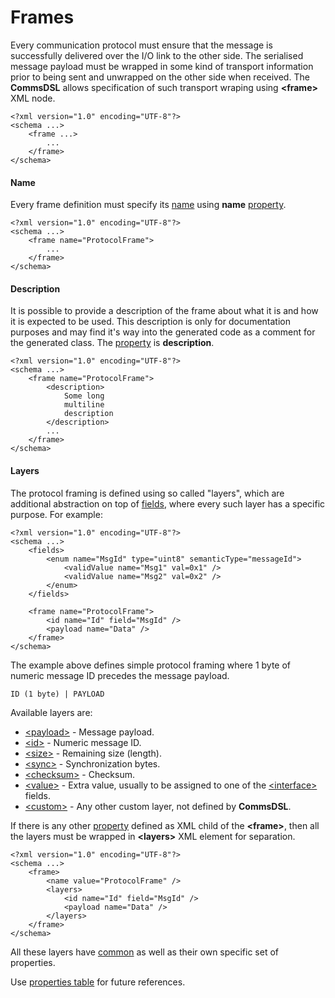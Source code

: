 # Frames
Every communication protocol must ensure that the message is successfully 
delivered over the I/O link to the other side. The serialised message payload 
must be wrapped in some kind of transport information prior to being sent and 
unwrapped on the other side when received. The **CommsDSL** allows specification
of such transport wraping using **&lt;frame&gt;** XML node.
```
<?xml version="1.0" encoding="UTF-8"?>
<schema ...>
    <frame ...>
        ...
    </frame>
</schema> 
```

#### Name
Every frame definition must specify its [name](../intro/names.md) using
**name** [property](../intro/properties.md).
```
<?xml version="1.0" encoding="UTF-8"?>
<schema ...>
    <frame name="ProtocolFrame">
        ...
    </frame>
</schema> 
```

#### Description
It is possible to provide a description of the frame about what it is and
how it is expected to be used. This description is only for documentation
purposes and may find it's way into the generated code as a comment for the
generated class. The [property](../intro/properties.md) is **description**.
```
<?xml version="1.0" encoding="UTF-8"?>
<schema ...>
    <frame name="ProtocolFrame">
        <description>
            Some long
            multiline
            description
        </description>
        ...
    </frame>
</schema>
```

#### Layers
The protocol framing is defined using so called "layers", which are additional
abstraction on top of [fields](../fields/fields.md), where every such layer
has a specific purpose. For example:
```
<?xml version="1.0" encoding="UTF-8"?>
<schema ...>
    <fields>
        <enum name="MsgId" type="uint8" semanticType="messageId">
            <validValue name="Msg1" val=0x1" />
            <validValue name="Msg2" val=0x2" />
        </enum>
    </fields>
    
    <frame name="ProtocolFrame">
        <id name="Id" field="MsgId" />
        <payload name="Data" />
    </frame>
</schema>
```
The example above defines simple protocol framing where 1 byte of numeric message 
ID precedes the message payload.
```
ID (1 byte) | PAYLOAD
```

Available layers are:
- [&lt;payload&gt;](payload.md) - Message payload.
- [&lt;id&gt;](id.md) - Numeric message ID.
- [&lt;size&gt;](size.md) - Remaining size (length).
- [&lt;sync&gt;](sync.md) - Synchronization bytes.
- [&lt;checksum&gt;](checksum.md) - Checksum.
- [&lt;value&gt;](value.md) - Extra value, usually to be assigned to one of the
[&lt;interface&gt;](../interfaces/interfaces.md) fields.
- [&lt;custom&gt;](custom.md) - Any other custom layer, not defined by **CommsDSL**. 

If there is any other [property](../intro/properties.md) defined as XML child
of the **&lt;frame&gt;**, then all the layers must be wrapped in 
**&lt;layers&gt;** XML element for separation.
```
<?xml version="1.0" encoding="UTF-8"?>
<schema ...>
    <frame>
        <name value="ProtocolFrame" />
        <layers>
            <id name="Id" field="MsgId" />
            <payload name="Data" />
        </layers>
    </frame>
</schema>
```

All these layers have [common](common.md) as well as their own specific set of 
properties.

Use [properties table](../appendix/frame.md) for future references.
